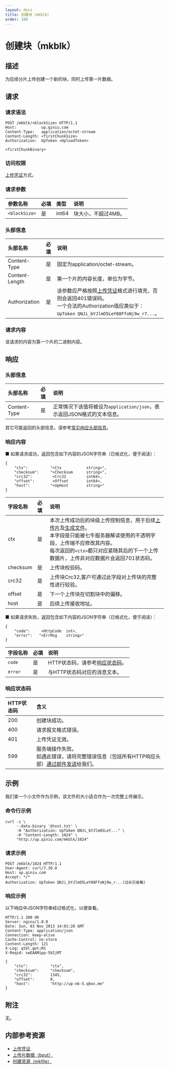 ```yaml
---
layout: docs
title: 创建块（mkblk）
order: 100
---
```


<a id="mkblk"></a>
# 创建块（mkblk）

<a id="mkblk-description"></a>
## 描述

为后续分片上传创建一个新的块，同时上传第一片数据。

<a id="mkblk-request"></a>
## 请求

<a id="mkblk-request-syntax"></a>
### 请求语法

```
POST /mkblk/<blockSize> HTTP/1.1
Host:           up.qiniu.com
Content-Type:   application/octet-stream
Content-Length: <firstChunkSize>
Authorization:  UpToken <UploadToken>

<firstChunkBinary>
```

<a id="mkblk-request-auth"></a>
### 访问权限

[上传凭证][uploadTokenHref]方式。

<a id="mkblk-request-params"></a>
### 请求参数

参数名称            | 必填 | 类型   | 说明
:------------------ | :--- | :----- | :------------------------------
`<blockSize>`       | 是   | int64  | 块大小，不超过4MB。

<a id="mkblk-request-headers"></a>
### 头部信息

头部名称       | 必填 | 说明
:------------- | :--- | :--------------------------------
Content-Type   | 是   | 固定为application/octet-stream。
Content-Length | 是   | 第一个片的内容长度，单位为字节。
Authorization  | 是   | 该参数应严格按照[上传凭证][uploadTokenHref]格式进行填充，否则会返回401错误码。<br>一个合法的Authorization值应类似于：`UpToken QNJi_bYJlmO5LeY08FfoNj9w_r7...`。

<a id="mkblk-request-body"></a>
### 请求内容

该请求的内容为第一个片的二进制内容。

<a id="mkblk-response"></a>
## 响应

<a id="mkblk-response-headers"></a>
### 头部信息

头部名称      | 必填 | 说明                              
:------------ | :--- | :--------------------------------------------------------------------
Content-Type  | 是   | 正常情况下该值将被设为`application/json`，表示返回JSON格式的文本信息。

其它可能返回的头部信息，请参考[常见响应头部信息][commonHttpResponseHeaderHref]。

<a id="mkblk-response-body"></a>
### 响应内容

■ 如果请求成功，返回包含如下内容的JSON字符串（已格式化，便于阅读）：  

```
{
	"ctx":          "<Ctx           string>", 
    "checksum":     "<Checksum      string>",
    "crc32":         <Crc32         int64>,
    "offset":        <Offset        int64>,
    "host":         "<UpHost        string>"
}
```

字段名称       | 必填 | 说明
:------------- | :--- | :------------------------------
ctx            | 是   | 本次上传成功后的块级上传控制信息，用于后续[上传片](bput.html)及[生成文件](mkfile.html)。<br>本字段是只能被七牛服务器解读使用的不透明字段，上传端不应修改其内容。<br>每次返回的`<ctx>`都只对应紧随其后的下一个上传数据片，上传非对应数据片会返回701状态码。
checksum       | 是   | 上传块校验码。
crc32          | 是   | 上传块Crc32,客户可通过此字段对上传块的完整性进行较验。
offset         | 是   | 下一个上传块在切割块中的偏移。
host           | 是   | 后续上传接收地址。

■ 如果请求失败，返回包含如下内容的JSON字符串（已格式化，便于阅读）：  

```
{
	"code":     <HttpCode  int>, 
    "error":   "<ErrMsg    string>"
}
```

字段名称     | 必填 | 说明                              
:----------- | :--- | :--------------------------------------------------------------------
`code`       | 是   | HTTP状态码，请参考[响应状态码](#mkblk-response-status)。
`error`      | 是   | 与HTTP状态码对应的消息文本。

<a id="mkblk-response-status"></a>
### 响应状态码

HTTP状态码 | 含义
:--------- | :--------------------------
200        | 创建块成功。
400	       | 请求报文格式错误。
401        | 上传凭证无效。
599	       | 服务端操作失败。<br>如遇此错误，请将完整错误信息（包括所有HTTP响应头部）[通过邮件发送][sendBugReportHref]给我们。

<a id="mkblk-examples"></a>
## 示例

我们拿一个小文件作为示例，该文件的大小适合作为一次完整上传展示。  

<a id="mkblk-example1-command"></a>
### 命令行示例

```
curl -i \
     --data-binary '@test.txt' \
     -H "Authorization: UpToken QNJi_bYJlmO5LeY..." \
     -H "Content-Length: 1024" \
     "http://up.qiniu.com/mkblk/1024"
```

<a id="mkblk-example1-request"></a>
### 请求示例

```
POST /mkblk/1024 HTTP/1.1
User-Agent: curl/7.30.0
Host: up.qiniu.com
Accept: */*
Authorization: UpToken QNJi_bYJlmO5LeY08FfoNj9w_r...(过长已省略)
```

<a id="mkblk-example1-response"></a>
### 响应示例

以下响应中JSON字符串经过格式化，以便查看。

```
HTTP/1.1 200 OK
Server: nginx/1.0.8
Date: Sun, 03 Nov 2013 14:01:28 GMT
Content-Type: application/json
Connection: keep-alive
Cache-Control: no-store
Content-Length: 121
X-Log: qtbl.get;RS
X-Reqid: swEAAMipp-5bIjMT

{
	"ctx":          "ctx", 
    "checksum":     "checksum",
    "crc32":        1345,
    "offset":       0,
    "host":         "http://up-nb-5.qbox.me"
}
```

<a id="mkblk-remarks"></a>
## 附注

无。

<a id="mkblk-internal-resources"></a>
## 内部参考资源

- [上传凭证][uploadTokenHref]
- [上传片数据（bput）](bput.html)
- [创建资源（mkfile）](mkfile.html)

[sendBugReportHref]:            mailto:support@qiniu.com?subject=599错误日志     "发送错误报告"
[uploadTokenHref]:              ../security/upload-token.html                    "上传凭证"
[commonHttpResponseHeaderHref]: ../extended-headers.html                         "常见响应头部信息"
